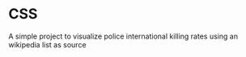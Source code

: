# CSS
 A simple project to visualize police international killing rates using an wikipedia list as source
